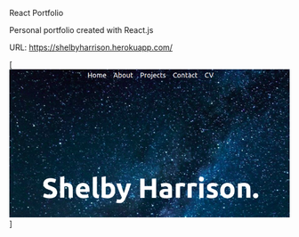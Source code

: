 React Portfolio

Personal portfolio created with React.js

URL: https://shelbyharrison.herokuapp.com/

[![Preview](https://raw.githubusercontent.com/Shelby568/my-portfolio/main/src/images/preview.png)]